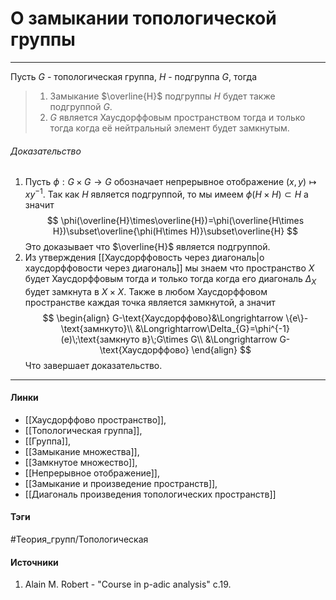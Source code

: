 # О замыкании топологической группы
***
Пусть $G$ - топологическая группа, $H$ - подгруппа $G$, тогда
>1. Замыкание $\overline{H}$ подгруппы $H$ будет также подгруппой $G$.
>2. $G$ является Хаусдорффовым пространством тогда и только тогда когда её нейтральный элемент будет замкнутым.

###### Доказательство
1. Пусть $\phi:G\times G\to G$ обозначает непрерывное отображение $(x,y)\mapsto xy^{-1}$. Так как $H$ является подгруппой, то мы имеем $\phi(H\times H)\subset H$ а значит
   $$
   \phi(\overline{H}\times\overline{H})=\phi(\overline{H\times H})\subset\overline{\phi(H\times H)}\subset\overline{H}
   $$
   Это доказывает что $\overline{H}$ является подгруппой.
2. Из утверждения [[Хаусдорффовость через диагональ|о хаусдорффовости через диагональ]] мы знаем что пространство $X$ будет Хаусдорффовым тогда и только тогда когда его диагональ $\Delta_{X}$ будет замкнута в $X\times X$. Также в любом  Хаусдорффовом пространстве каждая точка является замкнутой, а значит
   $$
   \begin{align}
   G-\text{Хаусдорффово}&\Longrightarrow \{e\}-\text{замнкуто}\\
   &\Longrightarrow\Delta_{G}=\phi^{-1}(e)\;\text{замкнуто в}\;G\times G\\
   &\Longrightarrow G-\text{Хаусдорффово}
   \end{align}
   $$
   Что завершает доказательство.
***
#### Линки
- [[Хаусдорффово пространство]],
- [[Топологическая группа]],
- [[Группа]],
- [[Замыкание множества]],
- [[Замкнутое множество]],
- [[Непрерывное отображение]],
- [[Замыкание и произведение пространств]],
- [[Диагональ произведения топологических пространств]]
#### Тэги
 #Теория_групп/Топологическая 
#### Источники
1. Alain M. Robert - "Course in p-adic analysis" c.19.